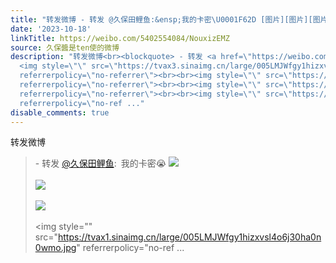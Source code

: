 ```yaml
---
title: "转发微博 - 转发 @久保田鲤鱼:&ensp;我的卡密\U0001F62D [图片][图片][图片][图片]"
date: '2023-10-18'
linkTitle: https://weibo.com/5402554084/NouxizEMZ
source: 久保醬是ten使的微博
description: "转发微博<br><blockquote> - 转发 <a href=\"https://weibo.com/5286768287\" target=\"_blank\">@久保田鲤鱼</a>: 我的卡密\U0001F62D
  <img style=\"\" src=\"https://tvax3.sinaimg.cn/large/005LMJWfgy1hizxvrptqwj30ha0n0jzi.jpg\"
  referrerpolicy=\"no-referrer\"><br><br><img style=\"\" src=\"https://tvax2.sinaimg.cn/large/005LMJWfgy1hizxvrcbvaj30ha0n0jzw.jpg\"
  referrerpolicy=\"no-referrer\"><br><br><img style=\"\" src=\"https://tvax4.sinaimg.cn/large/005LMJWfgy1hizxvs59ssj30ha0n07cg.jpg\"
  referrerpolicy=\"no-referrer\"><br><br><img style=\"\" src=\"https://tvax1.sinaimg.cn/large/005LMJWfgy1hizxvsl4o6j30ha0n0wmo.jpg\"
  referrerpolicy=\"no-ref ..."
disable_comments: true
---
```

转发微博<br><blockquote> - 转发 <a href="https://weibo.com/5286768287" target="_blank">@久保田鲤鱼</a>: 我的卡密😭 <img style="" src="https://tvax3.sinaimg.cn/large/005LMJWfgy1hizxvrptqwj30ha0n0jzi.jpg" referrerpolicy="no-referrer"><br><br><img style="" src="https://tvax2.sinaimg.cn/large/005LMJWfgy1hizxvrcbvaj30ha0n0jzw.jpg" referrerpolicy="no-referrer"><br><br><img style="" src="https://tvax4.sinaimg.cn/large/005LMJWfgy1hizxvs59ssj30ha0n07cg.jpg" referrerpolicy="no-referrer"><br><br><img style="" src="https://tvax1.sinaimg.cn/large/005LMJWfgy1hizxvsl4o6j30ha0n0wmo.jpg" referrerpolicy="no-ref ...